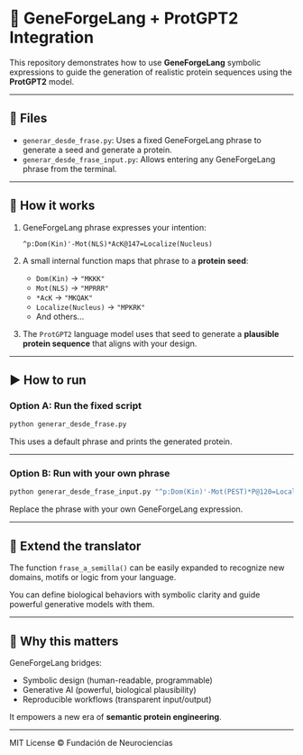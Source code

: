 # 🧬 GeneForgeLang + ProtGPT2 Integration

This repository demonstrates how to use **GeneForgeLang** symbolic expressions to guide the generation of realistic protein sequences using the **ProtGPT2** model.

---

## 📁 Files

- `generar_desde_frase.py`: Uses a fixed GeneForgeLang phrase to generate a seed and generate a protein.
- `generar_desde_frase_input.py`: Allows entering any GeneForgeLang phrase from the terminal.

---

## 🧪 How it works

1. GeneForgeLang phrase expresses your intention:
   ```
   ^p:Dom(Kin)'-Mot(NLS)*AcK@147=Localize(Nucleus)
   ```

2. A small internal function maps that phrase to a **protein seed**:
   - `Dom(Kin)` → `"MKKK"`
   - `Mot(NLS)` → `"MPRRR"`
   - `*AcK` → `"MKQAK"`
   - `Localize(Nucleus)` → `"MPKRK"`
   - And others...

3. The `ProtGPT2` language model uses that seed to generate a **plausible protein sequence** that aligns with your design.

---

## ▶️ How to run

### Option A: Run the fixed script

```bash
python generar_desde_frase.py
```

This uses a default phrase and prints the generated protein.

---

### Option B: Run with your own phrase

```bash
python generar_desde_frase_input.py "^p:Dom(Kin)'-Mot(PEST)*P@120=Localize(Membrane)"
```

Replace the phrase with your own GeneForgeLang expression.

---

## 🔁 Extend the translator

The function `frase_a_semilla()` can be easily expanded to recognize new domains, motifs or logic from your language.

You can define biological behaviors with symbolic clarity and guide powerful generative models with them.

---

## 🧠 Why this matters

GeneForgeLang bridges:
- Symbolic design (human-readable, programmable)
- Generative AI (powerful, biological plausibility)
- Reproducible workflows (transparent input/output)

It empowers a new era of **semantic protein engineering**.

---

MIT License © Fundación de Neurociencias